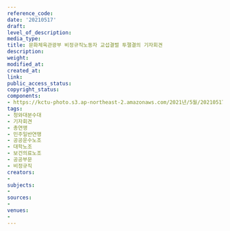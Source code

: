 ```yaml
---
reference_code: 
date: '20210517'
draft: 
level_of_description: 
media_type: 
title: 문화체육관광부 비정규직노동자 교섭결렬 투잴결의 기자회견
description: 
weight: 
modified_at: 
created_at: 
link: 
public_access_status: 
copyright_status: 
components:
- https://kctu-photo.s3.ap-northeast-2.amazonaws.com/2021년/5월/20210517-문화체육관광부+비정규직노동자+교섭결렬+투잴결의+기자회견_청와대분수대_기자회견_총연맹_민주일반연맹_공공운수노조_대학노조_보건의료노조_공공부문_비정규직/_5D40021.jpg
tags:
- 청와대분수대
- 기자회견
- 총연맹
- 민주일반연맹
- 공공운수노조
- 대학노조
- 보건의료노조
- 공공부문
- 비정규직
creators:
- 
subjects:
- 
sources:
- 
venues:
- 
---
```

